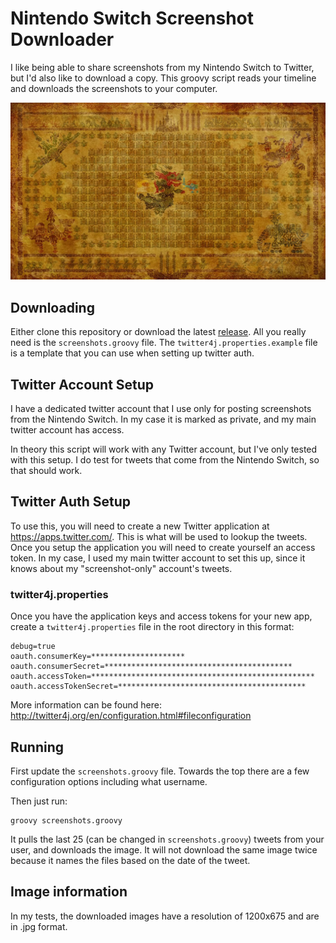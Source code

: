# Nintendo Switch Screenshot Downloader

I like being able to share screenshots from my Nintendo Switch to Twitter, but I'd also like to download a copy. This groovy script reads your timeline and downloads the screenshots to your computer.

![Alt text](images/2017-03-07_12-52-53.jpg?raw=true "Zelda")

## Downloading

Either clone this repository or download the latest [release](https://github.com/mrnohr/nintendo-switch-screenshots/releases). All you really need is the `screenshots.groovy` file. The `twitter4j.properties.example` file is a template that you can use when setting up twitter auth.

## Twitter Account Setup

I have a dedicated twitter account that I use only for posting screenshots from the Nintendo Switch. In my case it is marked as private, and my main twitter account has access.

In theory this script will work with any Twitter account, but I've only tested with this setup. I do test for tweets that come from the Nintendo Switch, so that should work.

## Twitter Auth Setup

To use this, you will need to create a new Twitter application at https://apps.twitter.com/. This is what will be used to lookup the tweets. Once you setup the application you will need to create yourself an access token. In my case, I used my main twitter account to set this up, since it knows about my "screenshot-only" account's tweets.

### twitter4j.properties

Once you have the application keys and access tokens for your new app, create a `twitter4j.properties` file in the root directory in this format:

	debug=true
	oauth.consumerKey=*********************
	oauth.consumerSecret=******************************************
	oauth.accessToken=**************************************************
	oauth.accessTokenSecret=******************************************

More information can be found here: http://twitter4j.org/en/configuration.html#fileconfiguration

## Running

First update the `screenshots.groovy` file. Towards the top there are a few configuration options including what username.

Then just run:

	groovy screenshots.groovy

It pulls the last 25 (can be changed in `screenshots.groovy`) tweets from your user, and downloads the image. It will not download the same image twice because it names the files based on the date of the tweet.

## Image information

In my tests, the downloaded images have a resolution of 1200x675 and are in .jpg format.
